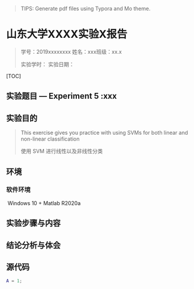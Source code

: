 > TIPS: Generate pdf files using Typora and Mo theme.
# 山东大学XXXX实验X报告

> 学号：2019xxxxxxxx   姓名：xxx班级：xx.x
>
> 实验学时：    实验日期：

[TOC]



## 实验题目 — Experiment 5 :xxx



## 实验目的

> This exercise gives you practice with using SVMs for both linear and non-linear classification
>
> 使用 SVM 进行线性以及非线性分类

## 环境

### 软件环境

​	Windows 10 + Matlab R2020a

## 实验步骤与内容





## 结论分析与体会



## 源代码

```matlab
A = 1;
```

